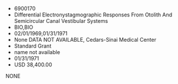 * 6900170
* Differential Electronystagmographic Responses From Otolith  And Semicircular Canal Vestibular Systems
* BIO,BIO
* 02/01/1969,01/31/1971
* None   DATA NOT AVAILABLE, Cedars-Sinai Medical Center
* Standard Grant
*   name not available
* 01/31/1971
* USD 38,400.00

NONE